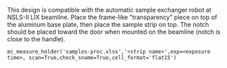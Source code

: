 This design is compatible with the automatic sample exchanger robot at NSLS-II LIX beamline. Place the frame-like "transparency" piece on top of the aluminum base plate, then place the sample strip on top. The notch should be placed toward the door when mounted on the beamline (notch is close to the handle).
```
mc_measure_holder('samples-proc.xlsx','<strip name>',exp=<exposure time>, scan=True,check_sname=True,cell_format='flat15')
```
